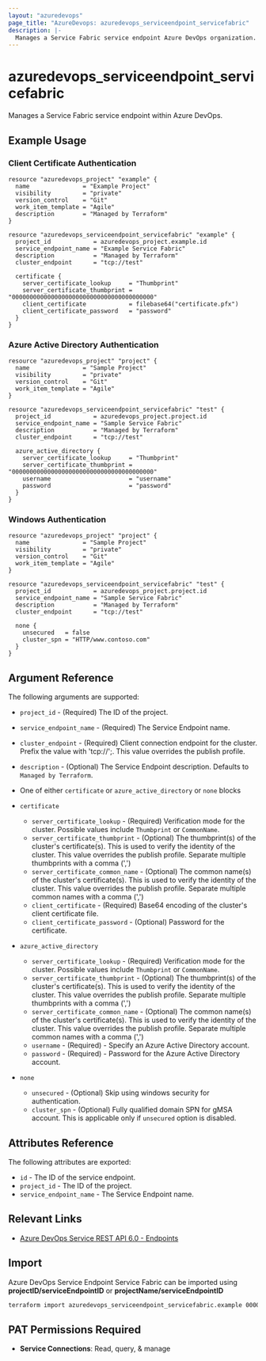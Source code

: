 ```yaml
---
layout: "azuredevops"
page_title: "AzureDevops: azuredevops_serviceendpoint_servicefabric"
description: |-
  Manages a Service Fabric service endpoint Azure DevOps organization.
---
```


# azuredevops_serviceendpoint_servicefabric

Manages a Service Fabric service endpoint within Azure DevOps.

## Example Usage

### Client Certificate Authentication

```hcl
resource "azuredevops_project" "example" {
  name               = "Example Project"
  visibility         = "private"
  version_control    = "Git"
  work_item_template = "Agile"
  description        = "Managed by Terraform"
}

resource "azuredevops_serviceendpoint_servicefabric" "example" {
  project_id            = azuredevops_project.example.id
  service_endpoint_name = "Example Service Fabric"
  description           = "Managed by Terraform"
  cluster_endpoint      = "tcp://test"

  certificate {
    server_certificate_lookup     = "Thumbprint"
    server_certificate_thumbprint = "0000000000000000000000000000000000000000"
    client_certificate            = filebase64("certificate.pfx")
    client_certificate_password   = "password"
  }
}
```

### Azure Active Directory Authentication

```hcl
resource "azuredevops_project" "project" {
  name               = "Sample Project"
  visibility         = "private"
  version_control    = "Git"
  work_item_template = "Agile"
}

resource "azuredevops_serviceendpoint_servicefabric" "test" {
  project_id            = azuredevops_project.project.id
  service_endpoint_name = "Sample Service Fabric"
  description           = "Managed by Terraform"
  cluster_endpoint      = "tcp://test"

  azure_active_directory {
    server_certificate_lookup     = "Thumbprint"
    server_certificate_thumbprint = "0000000000000000000000000000000000000000"
    username                      = "username"
    password                      = "password"
  }
}
```

### Windows Authentication

```hcl
resource "azuredevops_project" "project" {
  name               = "Sample Project"
  visibility         = "private"
  version_control    = "Git"
  work_item_template = "Agile"
}

resource "azuredevops_serviceendpoint_servicefabric" "test" {
  project_id            = azuredevops_project.project.id
  service_endpoint_name = "Sample Service Fabric"
  description           = "Managed by Terraform"
  cluster_endpoint      = "tcp://test"

  none {
    unsecured   = false
    cluster_spn = "HTTP/www.contoso.com"
  }
}
```

## Argument Reference

The following arguments are supported:

- `project_id` - (Required) The ID of the project.
- `service_endpoint_name` - (Required) The Service Endpoint name.
- `cluster_endpoint` - (Required) Client connection endpoint for the cluster. Prefix the value with 'tcp://';. This value overrides the publish profile.
- `description` - (Optional) The Service Endpoint description. Defaults to `Managed by Terraform`.

- One of either `certificate` or `azure_active_directory` or `none` blocks

- `certificate`
  - `server_certificate_lookup` - (Required) Verification mode for the cluster. Possible values include `Thumbprint` or `CommonName`.
  - `server_certificate_thumbprint` - (Optional) The thumbprint(s) of the cluster's certificate(s). This is used to verify the identity of the cluster. This value overrides the publish profile. Separate multiple thumbprints with a comma (',')
  - `server_certificate_common_name` - (Optional) The common name(s) of the cluster's certificate(s). This is used to verify the identity of the cluster. This value overrides the publish profile. Separate multiple common names with a comma (',')
  - `client_certificate` - (Required) Base64 encoding of the cluster's client certificate file.
  - `client_certificate_password` - (Optional) Password for the certificate.

- `azure_active_directory`
  - `server_certificate_lookup` - (Required) Verification mode for the cluster. Possible values include `Thumbprint` or `CommonName`.
  - `server_certificate_thumbprint` - (Optional) The thumbprint(s) of the cluster's certificate(s). This is used to verify the identity of the cluster. This value overrides the publish profile. Separate multiple thumbprints with a comma (',')
  - `server_certificate_common_name` - (Optional) The common name(s) of the cluster's certificate(s). This is used to verify the identity of the cluster. This value overrides the publish profile. Separate multiple common names with a comma (',')
  - `username` - (Required) - Specify an Azure Active Directory account.
  - `password` - (Required) - Password for the Azure Active Directory account.

- `none`
  - `unsecured` - (Optional) Skip using windows security for authentication.
  - `cluster_spn` - (Optional) Fully qualified domain SPN for gMSA account. This is applicable only if `unsecured` option is disabled.

## Attributes Reference

The following attributes are exported:

- `id` - The ID of the service endpoint.
- `project_id` - The ID of the project.
- `service_endpoint_name` - The Service Endpoint name.

## Relevant Links

- [Azure DevOps Service REST API 6.0 - Endpoints](https://docs.microsoft.com/en-us/rest/api/azure/devops/serviceendpoint/endpoints?view=azure-devops-rest-6.0)

## Import

Azure DevOps Service Endpoint Service Fabric can be imported using **projectID/serviceEndpointID** or **projectName/serviceEndpointID**

```sh
terraform import azuredevops_serviceendpoint_servicefabric.example 00000000-0000-0000-0000-000000000000/00000000-0000-0000-0000-000000000000
```

## PAT Permissions Required

- **Service Connections**: Read, query, & manage
